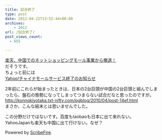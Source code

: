 ```yaml
---
title: 試合終了
type: post
date: 2012-04-22T13:52:44+00:00
archives:
    - 2012
url: /試合終了/
post_views_count:
  - 655

---
```

<a target="_blank" href="http://www.rbbtoday.com/article/2012/04/20/88620.html">楽天、中国でのネットショッピングモール事業から撤退！</a>  
だそうです。  
ちょっと前には  
<a target="_blank" href="http://topics.chinamall.yahoo.co.jp/info/notice/other/yahoo_1/">Yahoo!チャイナモールサービス終了のお知らせ</a>

2年前にこれらが始まったときは、日本の2台巨頭が中国の2台巨頭と組んでしまったら、盤石の態勢になってしまってつまらない試合だなと思ったのですが。  
<a target="_blank" href="http://konnokiyotaka.txt-nifty.com/pgblog/2010/04/post-14ef.html">http://konnokiyotaka.txt-nifty.com/pgblog/2010/04/post-14ef.html</a>  
まさか、こんな結末とは思いませんでした。

この分野だけではないです。百度もtaobaoも日本に出て来れない。YahooJapanも楽天も中国に出て行けない。なぜ？

<p class="scribefire-powered">
  Powered by <a href="http://www.scribefire.com/">ScribeFire</a>.
</p>